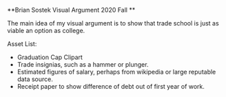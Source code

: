 **Brian Sostek Visual Argument 2020 Fall **

The main idea of my visual argument is to show that trade school is just as viable an option as college.

Asset List:

* Graduation Cap Clipart
* Trade insignias, such as a hammer or plunger.
* Estimated figures of salary, perhaps from wikipedia or large reputable data source.
* Receipt paper to show difference of debt out of first year of work.
